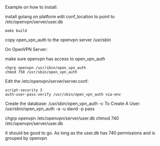 Example on how to install:


install golang on platform
edit conf_location to point to /etc/openvpn/server/user.db

```
make build
```

copy open_vpn_auth to the openvpn server /usr/sbin

On OpenVPN Server:

make sure openvpn has access to open_vpn_auth

```
chgrp openvpn /usr/sbin/open_vpn_auth
chmod 750 /usr/sbin/open_vpn_auth
```

Edit the /etc/openvpn/server/server.conf:

```
script-security 3
auth-user-pass-verify /usr/sbin/open_vpn_auth via-env
```

Create the database:
/usr/sbin/open_vpn_auth -c
To Create A User:
/usr/sbin/open_vpn_auth  -a -u david -p pass

chgrp openvpn /etc/openvpn/server/user.db
chmod 740 /etc/openvpn/server/user.db

It should be good to go.
As long as the user.db has 740 permissions and is grouped by openvpn







